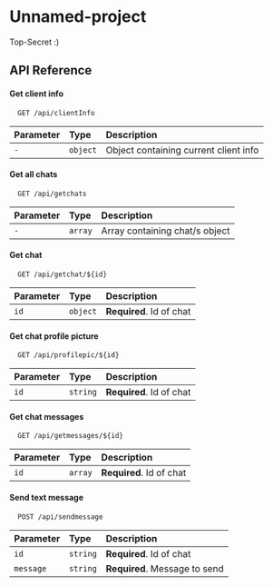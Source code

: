 
# Unnamed-project

Top-Secret :)


## API Reference

#### Get client info

```http
  GET /api/clientInfo
```

| Parameter | Type     | Description                |
| :-------- | :------- | :------------------------- |
| `-` | `object` | Object containing current client info |

#### Get all chats

```http
  GET /api/getchats
```

| Parameter | Type     | Description                |
| :-------- | :------- | :------------------------- |
| `-` | `array` | Array containing chat/s object |

#### Get chat

```http
  GET /api/getchat/${id}
```

| Parameter | Type     | Description                       |
| :-------- | :------- | :-------------------------------- |
| `id`      | `object` | **Required**. Id of chat |

#### Get chat profile picture

```http
  GET /api/profilepic/${id}
```

| Parameter | Type     | Description                       |
| :-------- | :------- | :-------------------------------- |
| `id`      | `string` | **Required**. Id of chat |

#### Get chat messages

```http
  GET /api/getmessages/${id}
```

| Parameter | Type     | Description                       |
| :-------- | :------- | :-------------------------------- |
| `id`      | `array` | **Required**. Id of chat  |

#### Send text message

```http
  POST /api/sendmessage
```

| Parameter | Type     | Description                       |
| :-------- | :------- | :-------------------------------- |
| `id`      | `string` | **Required**. Id of chat  |
| `message` | `string` | **Required**. Message to send  |





  

